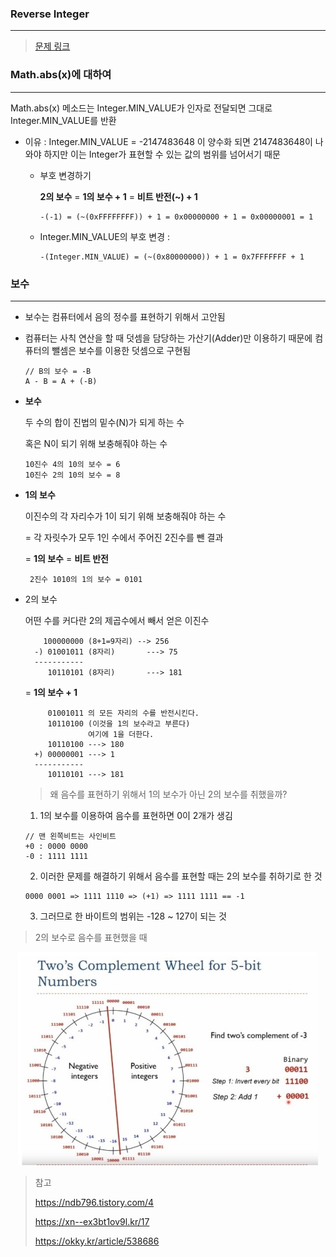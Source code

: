### Reverse Integer

---

>  [문제 링크](https://leetcode.com/problems/reverse-integer/)

### Math.abs(x)에 대하여

---

Math.abs(x) 메소드는 Integer.MIN_VALUE가 인자로 전달되면 그대로 Integer.MIN_VALUE를 반환

+ 이유 : Integer.MIN_VALUE = -2147483648 이 양수화 되면 2147483648이 나와야 하지만 이는 Integer가 표현할 수 있는 값의 범위를 넘어서기 때문

  + 부호 변경하기

    **2의 보수** = **1의 보수 + 1** = **비트 반전(~) + 1**

        -(-1) = (~(0xFFFFFFFF)) + 1 = 0x00000000 + 1 = 0x00000001 = 1

  + Integer.MIN_VALUE의 부호 변경 :

        -(Integer.MIN_VALUE) = (~(0x80000000)) + 1 = 0x7FFFFFFF + 1 



### 보수

---

+ 보수는 컴퓨터에서 음의 정수를 표현하기 위해서 고안됨

+ 컴퓨터는 사칙 연산을 할 때 덧셈을 담당하는 가산기(Adder)만 이용하기 때문에 컴퓨터의 뺄셈은 보수를 이용한 덧셈으로 구현됨

  ```
  // B의 보수 = -B
  A - B = A + (-B)
  ```

+ **보수**

  두 수의 합이 진법의 밑수(N)가 되게 하는 수

  혹은 N이 되기 위해 보충해줘야 하는 수

  ```
  10진수 4의 10의 보수 = 6
  10진수 2의 10의 보수 = 8
  ```

+ **1의 보수**

  이진수의 각 자리수가 1이 되기 위해 보충해줘야 하는 수

  = 각 자릿수가 모두 1인 수에서 주어진 2진수를 뺀 결과

  = **1의 보수** = **비트 반전**

  ```
   2진수 1010의 1의 보수 = 0101
  ```

+ 2의 보수

  어떤 수를 커다란 2의 제곱수에서 빼서 얻은 이진수

  ```
      100000000 (8+1=9자리) --> 256
    -) 01001011 (8자리) 		---> 75
    -----------
       10110101 (8자리) 		---> 181
  ```

  = **1의 보수 + 1**

  ```
       01001011 의 모든 자리의 수를 반전시킨다.
       10110100 (이것을 1의 보수라고 부른다)
                여기에 1을 더한다.
       10110100 ---> 180
    +) 00000001 ---> 1
    -----------
       10110101 ---> 181
  ```

  

  > 왜 음수를 표현하기 위해서 1의 보수가 아닌 2의 보수를 취했을까?

  1. 1의 보수를 이용하여 음수를 표현하면 0이 2개가 생김

  ```
  // 맨 왼쪽비트는 사인비트
  +0 : 0000 0000
  -0 : 1111 1111
  ```

  2. 이러한 문제를 해결하기 위해서 음수를 표현할 때는 2의 보수를 취하기로 한 것

  ```
  0000 0001 => 1111 1110 => (+1) => 1111 1111 == -1
  ```

  3. 그러므로 한 바이트의 범위는 -128 ~ 127이 되는 것

  

> 2의 보수로 음수를 표현했을 때

<div style="text-align: center"><img src = "../img/twos_complement_wheel.jpg?raw=true"></div>

> 참고
>
> https://ndb796.tistory.com/4
>
> https://xn--ex3bt1ov9l.kr/17
>
> https://okky.kr/article/538686
